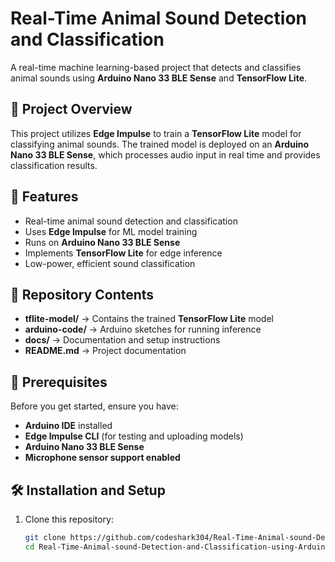 # Real-Time Animal Sound Detection and Classification  
A real-time machine learning-based project that detects and classifies animal sounds using **Arduino Nano 33 BLE Sense** and **TensorFlow Lite**.

## 📌 Project Overview  
This project utilizes **Edge Impulse** to train a **TensorFlow Lite** model for classifying animal sounds. The trained model is deployed on an **Arduino Nano 33 BLE Sense**, which processes audio input in real time and provides classification results.

## 🚀 Features  
- Real-time animal sound detection and classification  
- Uses **Edge Impulse** for ML model training  
- Runs on **Arduino Nano 33 BLE Sense**  
- Implements **TensorFlow Lite** for edge inference  
- Low-power, efficient sound classification  

## 📂 Repository Contents  
- **tflite-model/** → Contains the trained **TensorFlow Lite** model  
- **arduino-code/** → Arduino sketches for running inference  
- **docs/** → Documentation and setup instructions  
- **README.md** → Project documentation  

## 📜 Prerequisites  
Before you get started, ensure you have:  
- **Arduino IDE** installed  
- **Edge Impulse CLI** (for testing and uploading models)  
- **Arduino Nano 33 BLE Sense**  
- **Microphone sensor support enabled**  

## 🛠️ Installation and Setup  
1. Clone this repository:  
   ```sh
   git clone https://github.com/codeshark304/Real-Time-Animal-sound-Detection-and-Classification-using-Arduino-Nano-33-BLE-Sense.git
   cd Real-Time-Animal-sound-Detection-and-Classification-using-Arduino-Nano-33-BLE-Sense
